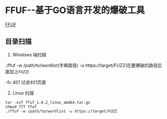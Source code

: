 # FFUF--基于GO语言开发的爆破工具

[FFUF](https://github.com/ffuf/ffuf)

## 目录扫描

1. Windows 端扫描

./ffuf -w /path/to/wordlist(字典路径) -u https://target/FUZZ(在要爆破的路径后面加上`FUZZ`)

-fc 401
过滤401页面

2. Linux 扫描

```
tar -xvf ffuf_1.0.2_linux_amd64.tar.gz 
chmod 777 ffuf
./ffuf -w /path/to/wordlist -u https://target/FUZZ
```


